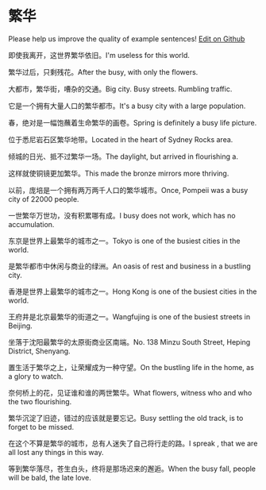 # 繁华

Please help us improve the quality of example sentences! [Edit on Github](https://github.com/jiyushe/jiyu-example-sentence-source/blob/main/chinese/fanhua_2.md)

<p><span class="chinese">即使我离开，这世界繁华依旧。</span><span class="english">I'm useless for this world.</span></p>

<p><span class="chinese">繁华过后，只剩残花。</span><span class="english">After the busy, with only the flowers.</span></p>

<p><span class="chinese">大都市，繁华街，嘈杂的交通。</span><span class="english">Big city. Busy streets. Rumbling traffic.</span></p>

<p><span class="chinese">它是一个拥有大量人口的繁华都市。</span><span class="english">It's a busy city with a large population.</span></p>

<p><span class="chinese">春，绝对是一幅饱蘸着生命繁华的画卷。</span><span class="english">Spring is definitely a busy life picture.</span></p>

<p><span class="chinese">位于悉尼岩石区繁华地带。</span><span class="english">Located in the heart of Sydney Rocks area.</span></p>

<p><span class="chinese">倾城的日光、抵不过繁华一场。</span><span class="english">The daylight, but arrived in flourishing a.</span></p>

<p><span class="chinese">这样就使铜镜更加繁华。</span><span class="english">This made the bronze mirrors more thriving.</span></p>

<p><span class="chinese">以前，庞培是一个拥有两万两千人口的繁华城市。</span><span class="english">Once, Pompeii was a busy city of 22000 people.</span></p>

<p><span class="chinese">一世繁华万世功，没有积累哪有成。</span><span class="english">I busy does not work, which has no accumulation.</span></p>

<p><span class="chinese">东京是世界上最繁华的城市之一。</span><span class="english">Tokyo is one of the busiest cities in the world.</span></p>

<p><span class="chinese">是繁华都市中休闲与商业的绿洲。</span><span class="english">An oasis of rest and business in a bustling city.</span></p>

<p><span class="chinese">香港是世界上最繁华的城市之一。</span><span class="english">Hong Kong is one of the busiest cities in the world.</span></p>

<p><span class="chinese">王府井是北京最繁华的街道之一。</span><span class="english">Wangfujing is one of the busiest streets in Beijing.</span></p>

<p><span class="chinese">坐落于沈阳最繁华的太原街商业区南端。</span><span class="english">No. 138 Minzu South Street, Heping District, Shenyang.</span></p>

<p><span class="chinese">置生活于繁华之上，让荣耀成为一种守望。</span><span class="english">On the bustling life in the home, as a glory to watch.</span></p>

<p><span class="chinese">奈何桥上的花，见证谁和谁的两世繁华。</span><span class="english">What flowers, witness who and who the two flourishing.</span></p>

<p><span class="chinese">繁华沉淀了旧迹，错过的应该就是要忘记。</span><span class="english">Busy settling the old track, is to forget to be missed.</span></p>

<p><span class="chinese">在这个不算是繁华的城市，总有人迷失了自己将行走的路。</span><span class="english">I spreak , that we are all lost any things in this way.</span></p>

<p><span class="chinese">等到繁华落尽，苍生白头，终将是那场迟来的邂逅。</span><span class="english">When the busy fall, people will be bald, the late love.</span></p>

